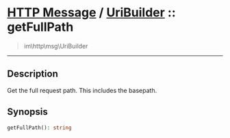 # [HTTP Message](http.md) / [UriBuilder](http-UriBuilder.md) :: getFullPath
 > im\http\msg\UriBuilder
____

## Description
Get the full request path.
This includes the basepath.

## Synopsis
```php
getFullPath(): string
```
